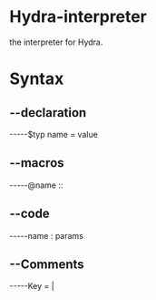 # Hydra-interpreter
the interpreter for Hydra.

# Syntax
--declaration
--
-----$typ name = value

--macros
--
-----@name ::

--code
--
-----name : params

--Comments
--
-----Key = |



